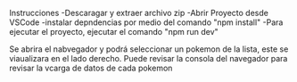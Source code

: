 Instrucciones
-Descaragar y extraer archivo zip
-Abrir Proyecto desde VSCode 
-instalar depndencias por medio del comando "npm install"
-Para ejecutar el proyecto, ejecutar el comando "npm run dev"

Se abrira el nabvegador y podrá seleccionar un pokemon de la lista, este se viaualizara en el lado derecho.
Puede revisar la consola del navegador para revisar la vcarga de datos de cada pokemon